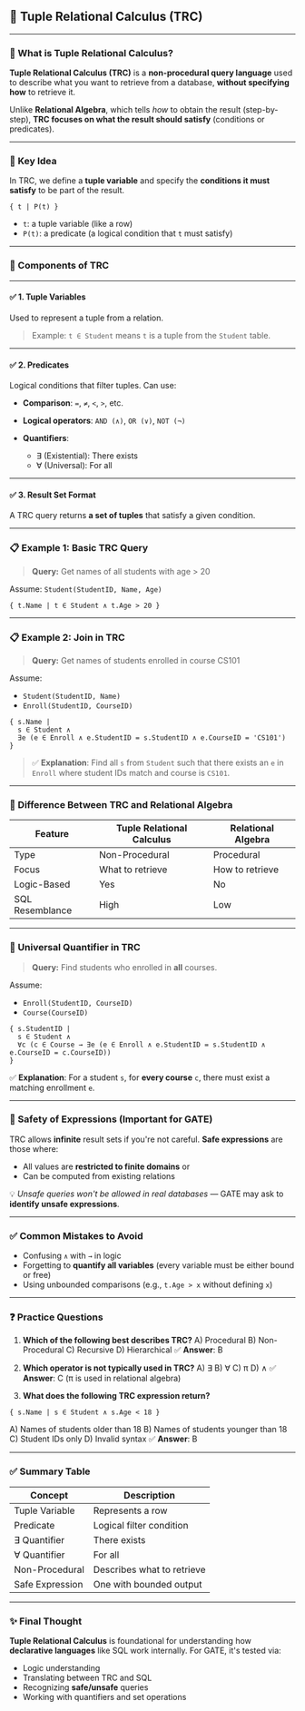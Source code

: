 

## 📘 Tuple Relational Calculus (TRC)

---

### 🔹 What is Tuple Relational Calculus?

**Tuple Relational Calculus (TRC)** is a **non-procedural query language** used to describe what you want to retrieve from a database, **without specifying how** to retrieve it.

Unlike **Relational Algebra**, which tells *how* to obtain the result (step-by-step), **TRC focuses on what the result should satisfy** (conditions or predicates).

---

### 🧠 Key Idea

In TRC, we define a **tuple variable** and specify the **conditions it must satisfy** to be part of the result.

```text
{ t | P(t) }
```

* `t`: a tuple variable (like a row)
* `P(t)`: a predicate (a logical condition that `t` must satisfy)

---

### 🔧 Components of TRC

---

#### ✅ 1. **Tuple Variables**

Used to represent a tuple from a relation.

> Example: `t ∈ Student` means `t` is a tuple from the `Student` table.

---

#### ✅ 2. **Predicates**

Logical conditions that filter tuples.
Can use:

* **Comparison**: `=`, `≠`, `<`, `>`, etc.
* **Logical operators**: `AND (∧)`, `OR (∨)`, `NOT (¬)`
* **Quantifiers**:

  * ∃ (Existential): There exists
  * ∀ (Universal): For all

---

#### ✅ 3. **Result Set Format**

A TRC query returns **a set of tuples** that satisfy a given condition.

---

### 📋 Example 1: Basic TRC Query

> **Query:** Get names of all students with age > 20

Assume:
`Student(StudentID, Name, Age)`

```text
{ t.Name | t ∈ Student ∧ t.Age > 20 }
```

---

### 📋 Example 2: Join in TRC

> **Query:** Get names of students enrolled in course CS101

Assume:

* `Student(StudentID, Name)`
* `Enroll(StudentID, CourseID)`

```text
{ s.Name |
  s ∈ Student ∧ 
  ∃e (e ∈ Enroll ∧ e.StudentID = s.StudentID ∧ e.CourseID = 'CS101')
}
```

> ✅ **Explanation**: Find all `s` from `Student` such that there exists an `e` in `Enroll` where student IDs match and course is `CS101`.

---

### 🧮 Difference Between TRC and Relational Algebra

| Feature         | Tuple Relational Calculus | Relational Algebra |
| --------------- | ------------------------- | ------------------ |
| Type            | Non-Procedural            | Procedural         |
| Focus           | What to retrieve          | How to retrieve    |
| Logic-Based     | Yes                       | No                 |
| SQL Resemblance | High                      | Low                |

---

### 🧠 Universal Quantifier in TRC

> **Query:** Find students who enrolled in **all** courses.

Assume:

* `Enroll(StudentID, CourseID)`
* `Course(CourseID)`

```text
{ s.StudentID |
  s ∈ Student ∧ 
  ∀c (c ∈ Course → ∃e (e ∈ Enroll ∧ e.StudentID = s.StudentID ∧ e.CourseID = c.CourseID))
}
```

✅ **Explanation**: For a student `s`, for **every course** `c`, there must exist a matching enrollment `e`.

---

### 🧠 Safety of Expressions (Important for GATE)

TRC allows **infinite** result sets if you're not careful.
**Safe expressions** are those where:

* All values are **restricted to finite domains** or
* Can be computed from existing relations

💡 *Unsafe queries won't be allowed in real databases* — GATE may ask to **identify unsafe expressions**.

---

### ✅ Common Mistakes to Avoid

* Confusing `∧` with `→` in logic
* Forgetting to **quantify all variables** (every variable must be either bound or free)
* Using unbounded comparisons (e.g., `t.Age > x` without defining `x`)

---

### ❓ Practice Questions

1. **Which of the following best describes TRC?**
   A) Procedural
   B) Non-Procedural
   C) Recursive
   D) Hierarchical
   ✅ **Answer**: B

2. **Which operator is not typically used in TRC?**
   A) ∃
   B) ∀
   C) π
   D) ∧
   ✅ **Answer**: C (π is used in relational algebra)

3. **What does the following TRC expression return?**

```text
{ s.Name | s ∈ Student ∧ s.Age < 18 }
```

A) Names of students older than 18
B) Names of students younger than 18
C) Student IDs only
D) Invalid syntax
✅ **Answer**: B

---

### ✅ Summary Table

| Concept         | Description                |
| --------------- | -------------------------- |
| Tuple Variable  | Represents a row           |
| Predicate       | Logical filter condition   |
| ∃ Quantifier    | There exists               |
| ∀ Quantifier    | For all                    |
| Non-Procedural  | Describes what to retrieve |
| Safe Expression | One with bounded output    |

---

### ✨ Final Thought

**Tuple Relational Calculus** is foundational for understanding how **declarative languages** like SQL work internally. For GATE, it's tested via:

* Logic understanding
* Translating between TRC and SQL
* Recognizing **safe/unsafe** queries
* Working with quantifiers and set operations

